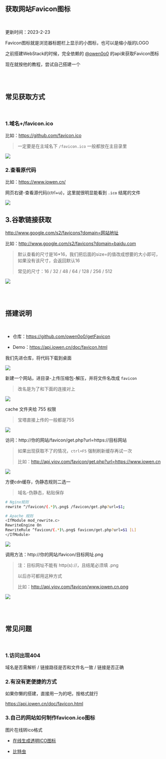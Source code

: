 ## 获取网站Favicon图标

</br>

更新时间：2023-2-23

Favicon图标就是浏览器标题栏上显示的小图标，也可以是缩小版的LOGO

之前搭建WebStack的时候，完全依赖的 [@owen0o0](https://github.com/owen0o0/getFavicon) 的api来获取Favicon图标

现在就按他的教程，尝试自己搭建一个

</br>
</br>


## 常见获取方式

</br>

### 1.域名+/favicon.ico

比如：https://github.com/favicon.ico

> 一定要是在主域名下 `/favicon.ico` 一般都放在主目录里

![](https://ghproxy.com/https://raw.githubusercontent.com/Yiov/notes/main/Favicon/Favicon-01.png)



### 2.查看原代码

比如：https://www.iowen.cn/

网页右键-查看源代码(ctrl+u)，这里就很明显能看到 `.ico` 结尾的文件

![](https://ghproxy.com/https://raw.githubusercontent.com/Yiov/notes/main/Favicon/Favicon-02.png)


## 3.谷歌链接获取

http://www.google.com/s2/favicons?domain=网站地址

比如：http://www.google.com/s2/favicons?domain=baidu.com

> 默认查看的尺寸是16*16，我们把后面的size=的值改成想要的大小即可，如果没有该尺寸，会返回默认16
>
> 常见的尺寸：16 / 32 / 48 / 64 / 128 / 256 / 512

![](https://ghproxy.com/https://raw.githubusercontent.com/Yiov/notes/main/Favicon/Favicon-03.png)

</br>
</br>


## 搭建说明

</br>

* 仓库：https://github.com/owen0o0/getFavicon

* Demo：https://api.iowen.cn/doc/favicon.html



我们先进仓库，将代码下载到桌面

![](https://ghproxy.com/https://raw.githubusercontent.com/Yiov/notes/main/Favicon/Favicon-04.png)

新建一个网站，进目录-上传压缩包-解压，并将文件名改成 `favicon`

> 改名是为了和下面的连接对上

![](https://ghproxy.com/https://raw.githubusercontent.com/Yiov/notes/main/Favicon/Favicon-05.png)


cache 文件夹给 755 权限

> 宝塔直接上传的一般都是755

![](https://ghproxy.com/https://raw.githubusercontent.com/Yiov/notes/main/Favicon/Favicon-06.png)


访问：http://你的网站/favicon/get.php?url=https://目标网站

> 如果出现获取不了的情况，`ctrl+F5` 强制刷新缓存再试一次
>
> 比如：http://api.yiov.com/favicon/get.php?url=https://www.iowen.cn

![](https://ghproxy.com/https://raw.githubusercontent.com/Yiov/notes/main/Favicon/Favicon-07.png)



方便cdn缓存，伪静态规则二选一

> 域名-伪静态，粘贴保存

```bash
# Nginx规则
rewrite ^/favicon/(.*)\.png$ /favicon/get.php?url=$1;

# Apache 规则
<IfModule mod_rewrite.c>
RewriteEngine On
RewriteRule ^favicon/(.*)\.png$ favicon/get.php?url=$1 [L]
</IfModule>
```
![](https://ghproxy.com/https://raw.githubusercontent.com/Yiov/notes/main/Favicon/Favicon-08.png)


调用方法：http://你的网站/favicon/目标网址.png

> 注：目标网址不能有 http(s)://，且结尾必须填 .png
>
> 以后亦可都用这种方式
>
> 比如：http://api.yiov.com/favicon/www.iowen.cn.png

![](https://ghproxy.com/https://raw.githubusercontent.com/Yiov/notes/main/Favicon/Favicon-09.png)

</br>
</br>


## 常见问题

</br>

### 1.访问出现404

域名是否需解析 / 链接路径是否和文件名一致 / 链接是否正确

### 2.有没有更便捷的方式

如果你懒的搭建，直接用一为的吧，按格式就行

https://api.iowen.cn/doc/favicon.html


### 3.自己的网站如何制作favicon.ico图标

图片在线转ico格式

* [在线生成透明ICO图标](http://www.ico51.cn/)

* [比特虫](https://www.bitbug.net/?rsv_upd=1)
